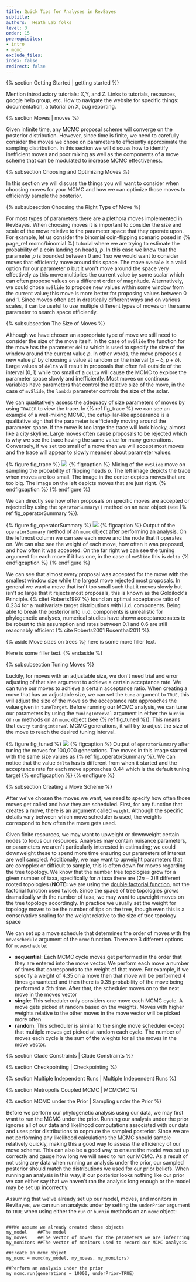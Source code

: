 ```yaml
---
title: Quick Tips for Analyses in RevBayes
subtitle:  
authors:  Heath Lab folks
level: 3
order: 15
prerequisites:
- intro
- mcmc
exclude_files:
index: false
redirect: false
---
```


{% section Getting Started | getting started %}

Mention introductory tutorials: X,Y, and Z. Links to tutorials, resources, google help group, etc.
How to navigate the website for specific things: documentation, a tutorial on X, bug reporting.

{% section Moves  | moves %}

Given infinite time, any MCMC proposal scheme will converge on the posterior distribution. However, since time is finite, we need to carefully consider the moves we chose on parameters to efficiently approximate the sampling distribution. In this section we will discuss how to identify inefficient moves and poor mixing as well as the components of a move scheme that can be modulated to increase MCMC effectiveness. 


{% subsection Choosing and Optimizing Moves %}

In this section we will discuss the things you will want to consider when choosing moves for your MCMC and how we can optimize those moves to efficiently sample the posterior.

{% subsubsection Choosing the Right Type of Move %} 

For most types of parameters there are a plethora moves implemented in RevBayes. When choosing moves it is important to consider the size and scale of the move relative to the parameter space that they operate upon. For example, let us consider the binomial coin-flipping scenario posed in {% page_ref mcmc/binomial %} tutorial where we are trying to estimate the probability of a coin landing on heads, $p$. In this case we know that the parameter $p$ is bounded between 0 and 1 so we would want to consider moves that efficiently move around this space. The move `mvScale` is a valid option for our parameter $p$ but it won't move around the space very effectively as this move multiplies the current value by some scalar which can often propose values on a different order of magnitude. Alternatively, we could chose `mvSlide` to propose new values within some window from the current value; this move is more better for proposing values between 0 and 1. Since moves often act in drastically different ways and on various scales, it can be useful to use multiple different types of moves on the same parameter to search space efficiently.

{% subsubsection The Size of Moves %}

Although we have chosen an appropriate type of move we still need to consider the size of the move itself. In the case of `mvSlide` the function for the move has the parameter `delta` which is used to specify the size of the window around the current value $p$. In other words, the move proposes a new value $p'$ by choosing a value at random on the interval $(p-\delta,p+\delta)$. Large values of `delta` will result in proposals that often fall outside of the interval $(0,1)$ while too small of a `delta` will cause the MCMC to explore the parameter space slowly and inefficiently. Most moves on continous variables have parameters that control the relative size of the move, in the case of `mvSlide`, the `lambda` parameter controls the size of the sclar. 

We can qualitatively assess the adequacy of size parameters of moves by using `TRACER` to view the trace. In {% ref fig_trace %} we can see an example of a well-mixing MCMC, the catapillar-like appearance is a qualitative sign that the parameter is efficiently moving around the parameter space. If the move is too large the trace will look blocky, almost like a city skyline. Large moves often cause proposals to be rejected which is why we see the trace having the same value for many generations. Conversely, if we set too small of a move then we will accept most moves and the trace will appear to slowly meander about parameter values. 

{% figure fig_trace %}
<img src="figures/Move_size.png"  />
{% figcaption %}
Mixing of the `mvSlide` move on  sampling the probability of flipping heads $p$. The left image depicts the trace when moves are too small. The image in the center depicts moves that are too big. The image on the left depicts moves that are just right.
{% endfigcaption %}
{% endfigure %}

We can directly see how often proposals on specific moves are accepted or rejected by using the `operatorSummary()` method on an `mcmc` object (see {% ref fig_operatorSummary %}). 

{% figure fig_operatorSummary %}
<img src="figures/mcmc_operatorSummary.png"  />
{% figcaption %}
Output of the `operatorSummary` method of an `mcmc` object after performing an analysis. On the leftmost column we can see each move and the node that it operates on. We can also see the weight of each move, how often it was proposed, and how often it was accepted. On the far right we can see the tuning argument for each move if it has one, in the case of `mvSlide` this is `delta`
{% endfigcaption %}
{% endfigure %}

We can see that almost every proposal was accepted for the move with the smallest window size while the largest move rejected most proposals. In general we want a move that isn't too small such that it moves slowly but isn't so large that it rejects most proposals, this is known as the Goldilock's Principle. {% citet Roberts1997 %} found an optimal acceptance ratio of 0.234 for a multivariate target distributions with i.i.d. components. Being able to break the posterior into i.i.d. components is unrealistic for phylogenetic analyses, numerical studies have shown acceptance rates to be robust to this assumption and rates between 0.1 and 0.6 are still reasonably efficient {% cite Roberts2001 Rosenthal2011 %}.

{% aside Move sizes on trees %}
here is some more filler text.

Here is some filler text. 
{% endaside %}

{% subsubsection Tuning Moves %}

Luckily, for moves with an adjustable size, we don't need trial and error adjusting of that size argument to achieve a certain acceptance rate. We can tune our moves to achieve a certain acceptance ratio. When creating a move that has an adjustable size, we can set the `tune` argument to `TRUE`, this will adjust the size of the move so the acceptance rate approaches the value given in `tuneTarget`. Before running our MCMC analysis, we can tune our parameters by using the `tuningInterval` argument in  either the `burnin` or `run` methods on an `mcmc` object (see {% ref fig_tuned %}). This means that every `tuninginterval` MCMC generations, it will try to adjust the size of the move to reach the desired tuning interval.

{% figure fig_tuned %}
<img src="figures/mcmc_tuned.png"  />
{% figcaption %}
Output of `operatorSummary` after tuning the moves for 100,000 generations. The moves in this image started with the same size values as {% ref fig_operatorSummary %}.  We can notice that the value `delta` has is different from when it started and the acceptance rate for each move approaches 0.44 which is the default tuning target
{% endfigcaption %}
{% endfigure %}

{% subsection Creating a Move Scheme %}

After we've chosen the moves we want, we need to specify how often those moves get called and how they are scheduled. First, for any function that creates a move, there is an argument called `weight`. Although the specific details vary between which move scheduler is used, the weights correspond to how often the move gets used. 

Given finite resources, we may want to upweight or downweight certain nodes to focus our resources. Analyses may contain nuisance parameters, or parameters we aren't particularly interested in estimating; we could downweight these to spend more time ensuring our parameters of interest are well sampled. Additionally, we may want to upweight parameters that are compplex or difficult to sample, this is often down for moves regarding the tree topology. We know that the number tree topologies grow for a given number of taxa, specifically for $n$ taxa there are $(2n-3)!!$ different rooted topologies (**NOTE:** we are using the [double factorial function](https://en.wikipedia.org/wiki/Double_factorial), not the factorial function used twice). Since the space of tree topologies grows dramatically with the number of taxa, we may want to upweight moves on the tree topology accordingly. In practice we usually set the weight for topology moves to be the number of tips on the tree, though even this is a conservative scaling for the weight relative to the size of tree topology space

We can set up a move schedule that determines the order of moves with the `moveschedule` argument of the `mcmc` function. There are 3 different options for `moveschedule`:

- **sequential**: Each MCMC cycle moves get performed in the order that they are entered into the move vector. We perform each move a number of times that corresponds to the weight of that move. For example, if we specify a weight of 4.35 on a move then that move will be performed 4 times garuanteed and then there is 0.35 probability of the move being performed a 5th time. After that, the scheduler moves on to the next move in the moves vector 
- **single**: This scheduler only considers one move each MCMC cycle. A move gets picked at random based on the weights. Moves with higher weights relative to the other moves in the move vector will be picked more often.
- **random**: This scheduler is similar to the single move scheduler except that multiple moves get picked at random each cycle. The number of moves each cycle is the sum of the wieghts for all the moves in the move vector. 

{% section Clade Constraints  | Clade Constraints %}

{% section Checkpointing  | Checkpointing %}

{% section Multiple Independent Runs | Multiple Independent Runs %}

{% section Metropolis Coupled MCMC | MCMCMC %}

{% section MCMC under the Prior | Sampling under the Prior %}

Before we perform our phylogenetic analysis using our data, we may first want to run the MCMC under the prior. Running our analysis under the prior ignores all of our data and likelihood computations associated with our data and uses prior distributions to copmute the sampled posterior. Since we are not performing any likelihood calculations the MCMC should sample relatively quickly, making this a good way to assess the efficiency of our move scheme. This can also be a good way to ensure the model was set up correctly and gauge how long we will need to run our MCMC. As a result of not using any data when running an analysis under the prior, our sampled posterior should match the distributions we used for our prior beliefs. When running an analysis in this way, if our posterior looks nothing like our prior we can either say that we haven't ran the analysis long enough or the model may be set up incorrectly. 

Assuming that we've already set up our model, moves, and monitors in RevBayes, we can run an analysis under by setting the `underPrior` argument to `TRUE` when using either the `run` or `burnin` methods on an `mcmc` object:

```

###We assume we already created these objects
my_model 	##The model
my_moves 	##The vector of moves for the parameters we are inferrring
my_monitors ##The vector of monitors used to record our MCMC analysis

##create an mcmc object
my_mcmc = mcmc(my_model, my_moves, my_monitors) 

##Perform an analysis under the prior
my_mcmc.run(generations = 10000, underPrior=TRUE)
```



